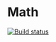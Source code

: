# Math
[![Build status](https://ci.appveyor.com/api/projects/status/g5813k5me8hmg7hv?svg=true)](https://ci.appveyor.com/project/pugachevnv/ajs-math)
